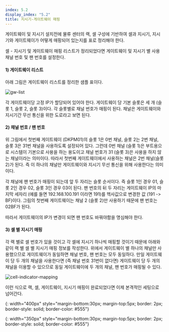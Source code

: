 ```yaml
---
index: 5.2
display_index: "5.2"
title: 지시기-게이트웨이 매핑
---
```


게이트웨이 및 지시기 설치전에 물류 센터의 랙, 셀 구성에 기반하여 셀과 지시기, 지시기와 게이트웨이가 어떻게 매핑되어 있는지를 표로 정리해야 한다.

셀 - 지시기 및 게이트웨이 매핑 리스트가 정리되었다면 게이트웨이 및 지시기 별 사용 채널 번호 및 팬 번호를 설정한다.

#### **1) 게이트웨이 리스트**

아래 그림은 게이트웨이 리스트를 정리한 샘플 표이다.

![gw-list][gw-list]

각 게이트웨이당 고정 IP가 할당되어 있어야 한다.
게이트웨이 당 기본 슬롯은 세 개 (슬롯 1, 슬롯 2, 슬롯 3)이다. 각 슬롯별로 채널 번호가 매핑이 된다. 채널은 게이트웨이와 지시기간 무선 통신을 위한 도로라고 보면 된다.

#### **2) 채널 번호 / 팬 번호**

위 그림에서 첫번째 게이트웨이 (DKPM01)의 슬롯 1은 0번 채널, 슬롯 2는 2번 채널, 슬롯 3은 31번 채널을 사용하도록 설정되어 있다.
그런데 0번 채널 (슬롯 1)은 부트용으로 시스템이 기본으로 사용을 하는 용도이고 채널 번호가 31 (슬롯 3)은 사용을 하지 않는 채널이라는 의미이다.
따라서 첫번째 게이트웨이에서 사용하는 채널은 2번 채널(슬롯 2)가 된다. 즉 이 하나의 채널만 게이트웨이와 지시기 무선 통신을 위해 사용한다는 의미이다. 

각 채널에 팬 번호가 매핑이 되는데 앞 두 자리는 슬롯 순서이다. 
즉 슬롯 1인 경우 01, 슬롯 2인 경우 02, 슬롯 3인 경우 03이 된다. 
팬 번호의 뒤 두 자리는 게이트웨이 IP의 마지막 세자리 (예를 들면 192.168.100.191 이라면 191)를 헥사값으로 변경한 값 (191 -> BF)이다.
그림의 첫번째 게이트웨이는 채널 2 (슬롯 2)만 사용하기 때문에 팬 번호는 02BF가 된다.

따라서 게이트웨이의 IP가 변경이 되면 팬 번호도 바꿔야함을 명심해야 한다.

#### **3) 셀 별 지시기 매핑**

각 랙 별로 셀 번호가 있을 것이고 각 셀에 지시기 하나씩 매핑할 것이기 때문에 아래와 같이 랙 별 셀 별 지시기 매핑 정보를 작성한다. 위에서 게이트웨이 별 하나의 채널만 사용했으므로 게이트웨이가 동일하면 채널 번호, 팬 번호는 모두 동일하다.
만일 게이트웨이 당 두 개의 채널을 사용한다면 (즉 채널 번호 31번이 없다면) 게이트웨이 당 두 개의 채널을 이용할 수 있으므로 동일 게이트웨이에 두 개의 채널, 팬 번호가 매핑될 수 있다.


![cell-indicator-mapping][cell-indicator-mapping]

이런 식으로 랙, 셀, 게이트웨이, 지시기 매핑이 완료되었다면 이제 본격적인 세팅으로 넘어간다.

[gw-list]: {{site.baseurl}}/assets/install/gateway-setting/gw-list.png
{: width="400px" style="margin-bottom:30px; margin-top:5px; border: 2px; border-style: solid; border-color: #555"}

[cell-indicator-mapping]: {{site.baseurl}}/assets/install/gateway-setting/cell-indicator-mapping.png
{: width="350px" style="margin-bottom:30px; margin-top:5px; border: 2px; border-style: solid; border-color: #555"}
